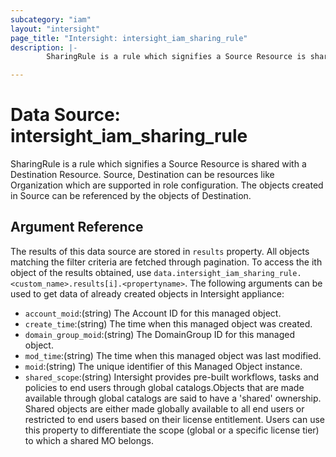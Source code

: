 ```yaml
---
subcategory: "iam"
layout: "intersight"
page_title: "Intersight: intersight_iam_sharing_rule"
description: |-
        SharingRule is a rule which signifies a Source Resource is shared with a Destination Resource. Source, Destination can be resources like Organization which are supported in role configuration. The objects created in Source can be referenced by the objects of Destination.

---
```


# Data Source: intersight_iam_sharing_rule
SharingRule is a rule which signifies a Source Resource is shared with a Destination Resource. Source, Destination can be resources like Organization which are supported in role configuration. The objects created in Source can be referenced by the objects of Destination.
## Argument Reference
The results of this data source are stored in `results` property.
All objects matching the filter criteria are fetched through pagination.
To access the ith object of the results obtained, use `data.intersight_iam_sharing_rule.<custom_name>.results[i].<propertyname>`.
The following arguments can be used to get data of already created objects in Intersight appliance:
* `account_moid`:(string) The Account ID for this managed object. 
* `create_time`:(string) The time when this managed object was created. 
* `domain_group_moid`:(string) The DomainGroup ID for this managed object. 
* `mod_time`:(string) The time when this managed object was last modified. 
* `moid`:(string) The unique identifier of this Managed Object instance. 
* `shared_scope`:(string) Intersight provides pre-built workflows, tasks and policies to end users through global catalogs.Objects that are made available through global catalogs are said to have a 'shared' ownership. Shared objects are either made globally available to all end users or restricted to end users based on their license entitlement. Users can use this property to differentiate the scope (global or a specific license tier) to which a shared MO belongs. 
 
